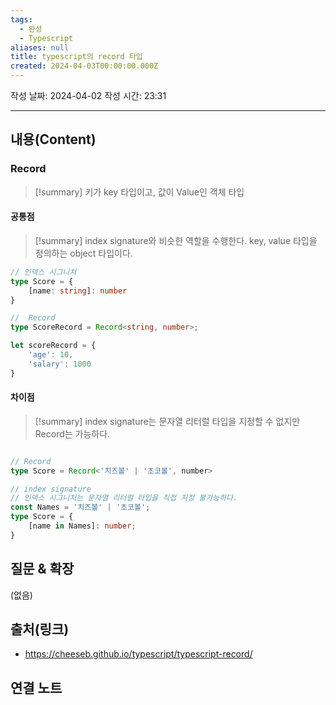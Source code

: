 ```yaml
---
tags:
  - 완성
  - Typescript
aliases: null
title: typescript의 record 타입
created: 2024-04-03T00:00:00.000Z
---
```

작성 날짜: 2024-04-02
작성 시간: 23:31


----
## 내용(Content)

### Record

>[!summary]
>키가 key 타입이고, 값이 Value인 객체 타입

#### 공통점

>[!summary]
>index signature와 비슷한 역할을 수행한다. key, value 타입을 정의하는 object 타입이다.

```ts
// 인덱스 시그니처
type Score = {
	[name: string]: number
}

//  Record
type ScoreRecord = Record<string, number>;

let scoreRecord = {
	'age': 10,
	'salary': 1000
}
```

#### 차이점

>[!summary]
> index signature는 문자열 리터럴 타입을 지정할 수 없지만 Record는 가능하다.

```ts

// Record
type Score = Record<'치즈볼' | '초코볼', number>

// index signature
// 인덱스 시그니처는 문자열 리터럴 타입을 직접 지정 불가능하다.
const Names = '치즈볼' | '초코볼';
type Score = {
	[name in Names]: number;
}
```

## 질문 & 확장

(없음)

## 출처(링크)
- https://cheeseb.github.io/typescript/typescript-record/

## 연결 노트










